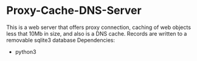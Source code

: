 # Proxy-Cache-DNS-Server
This is a web server that offers proxy connection, caching of web objects less that 10Mb in size, and also is a DNS cache.
Records are written to a removable sqlite3 database
Dependencies:
  * python3
